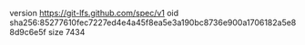 version https://git-lfs.github.com/spec/v1
oid sha256:85277610fec7227ed4e4a45f8ea5e3a190bc8736e900a1706182a5e88d9c6e5f
size 7434
